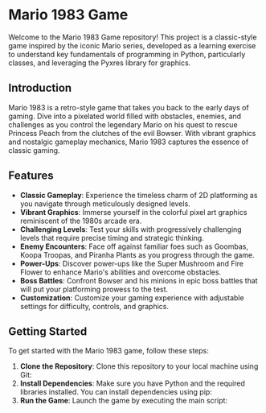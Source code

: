 # Mario 1983 Game

Welcome to the Mario 1983 Game repository! This project is a classic-style game inspired by the iconic Mario series, developed as a learning exercise to understand key fundamentals of programming in Python, particularly classes, and leveraging the Pyxres library for graphics.

## Introduction

Mario 1983 is a retro-style game that takes you back to the early days of gaming. Dive into a pixelated world filled with obstacles, enemies, and challenges as you control the legendary Mario on his quest to rescue Princess Peach from the clutches of the evil Bowser. With vibrant graphics and nostalgic gameplay mechanics, Mario 1983 captures the essence of classic gaming.

## Features

- **Classic Gameplay**: Experience the timeless charm of 2D platforming as you navigate through meticulously designed levels.
- **Vibrant Graphics**: Immerse yourself in the colorful pixel art graphics reminiscent of the 1980s arcade era.
- **Challenging Levels**: Test your skills with progressively challenging levels that require precise timing and strategic thinking.
- **Enemy Encounters**: Face off against familiar foes such as Goombas, Koopa Troopas, and Piranha Plants as you progress through the game.
- **Power-Ups**: Discover power-ups like the Super Mushroom and Fire Flower to enhance Mario's abilities and overcome obstacles.
- **Boss Battles**: Confront Bowser and his minions in epic boss battles that will put your platforming prowess to the test.
- **Customization**: Customize your gaming experience with adjustable settings for difficulty, controls, and graphics.

## Getting Started

To get started with the Mario 1983 game, follow these steps:

1. **Clone the Repository**: Clone this repository to your local machine using Git:
2. **Install Dependencies**: Make sure you have Python and the required libraries installed. You can install dependencies using pip:
3. **Run the Game**: Launch the game by executing the main script:
